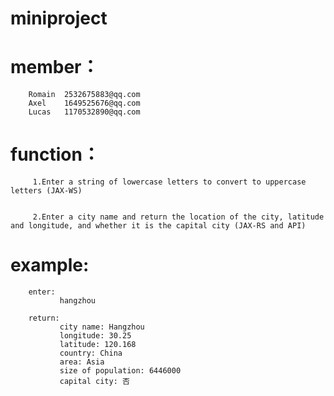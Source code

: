 # miniproject

# member：
        Romain  2532675883@qq.com
        Axel    1649525676@qq.com
        Lucas   1170532890@qq.com

# function：
         1.Enter a string of lowercase letters to convert to uppercase letters (JAX-WS)


         2.Enter a city name and return the location of the city, latitude and longitude, and whether it is the capital city (JAX-RS and API)

# example:
        enter: 
               hangzhou

        return:
               city name: Hangzhou
               longitude: 30.25
               latitude: 120.168
               country: China
               area: Asia
               size of population: 6446000
               capital city: 否
